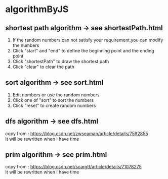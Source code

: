 # algorithmByJS
## shortest path algorithm -> see shortestPath.html
1. If the random numbers can not satisfy your requirement,you can modify the numbers
2. Click "start" and "end" to define the beginning point and the ending point
3. Click "shortestPath" to draw the shortest path
4. Click "clear" to clear the path
## sort algorithm -> see sort.html
1. Edit numbers or use the random numbers
2. Click one of "sort" to sort the numbers
3. Click "reset" to create random numbers
## dfs algorithm -> see dfs.html
copy from : https://blog.csdn.net/zwseaman/article/details/7592855 <br>
It will be rewritten when I have time
## prim algorithm -> see prim.html
copy from : https://blog.csdn.net/scargtt/article/details/71078275 <br>
It will be rewritten when I have time
